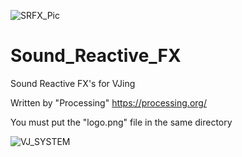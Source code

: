 
![SRFX_Pic](https://github.com/user-attachments/assets/10e08700-2ad5-40ed-8d2d-fc62a928d06d)
# Sound_Reactive_FX

Sound Reactive FX's for VJing

Written by "Processing"
https://processing.org/

You must put the "logo.png" file in the same directory

![VJ_SYSTEM](https://github.com/Witch-Aquino/Sound_Reactive_FX/assets/59503789/e36d9f7f-0101-45f0-a5a6-2e7bf9e6aa3e)
